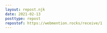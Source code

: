 ```yaml
---
layout: repost.njk
date: 2021-02-13
posttype: repost
repostof: https://webmention.rocks/receive/1
---
```

